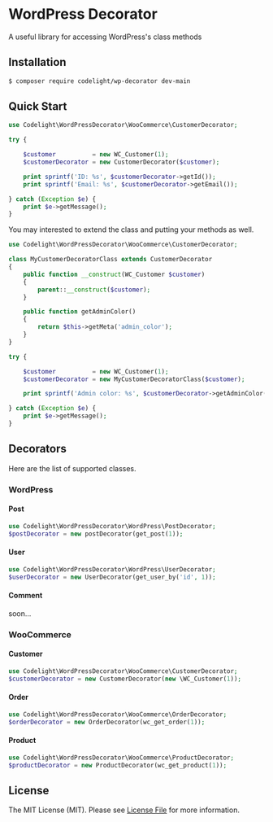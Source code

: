 # WordPress Decorator
A useful library for accessing WordPress's class methods

## Installation

```bash
$ composer require codelight/wp-decorator dev-main
```

## Quick Start
```php
use Codelight\WordPressDecorator\WooCommerce\CustomerDecorator;

try {

    $customer          = new WC_Customer(1);
    $customerDecorator = new CustomerDecorator($customer);

    print sprintf('ID: %s', $customerDecorator->getId());
    print sprintf('Email: %s', $customerDecorator->getEmail());

} catch (Exception $e) {
    print $e->getMessage();
}
```

You may interested to extend the class and putting your methods as well.

```php
use Codelight\WordPressDecorator\WooCommerce\CustomerDecorator;

class MyCustomerDecoratorClass extends CustomerDecorator
{
    public function __construct(WC_Customer $customer)
    {
        parent::__construct($customer);
    }

    public function getAdminColor()
    {
        return $this->getMeta('admin_color');
    }
}

try {

    $customer          = new WC_Customer(1);
    $customerDecorator = new MyCustomerDecoratorClass($customer);

    print sprintf('Admin color: %s', $customerDecorator->getAdminColor());

} catch (Exception $e) {
    print $e->getMessage();
}
```

## Decorators
Here are the list of supported classes.

### WordPress

#### Post
```php
use Codelight\WordPressDecorator\WordPress\PostDecorator;
$postDecorator = new postDecorator(get_post(1));
```

#### User
```php
use Codelight\WordPressDecorator\WordPress\UserDecorator;
$userDecorator = new UserDecorator(get_user_by('id', 1));
```

#### Comment
soon...

### WooCommerce

#### Customer
```php
use Codelight\WordPressDecorator\WooCommerce\CustomerDecorator;
$customerDecorator = new CustomerDecorator(new \WC_Customer(1));
```

#### Order
```php
use Codelight\WordPressDecorator\WooCommerce\OrderDecorator;
$orderDecorator = new OrderDecorator(wc_get_order(1));
```

#### Product
```php
use Codelight\WordPressDecorator\WooCommerce\ProductDecorator;
$productDecorator = new ProductDecorator(wc_get_product(1));
```

## License

The MIT License (MIT). Please see [License File](https://github.com/thephpleague/container/blob/master/LICENSE.md) for more information.

